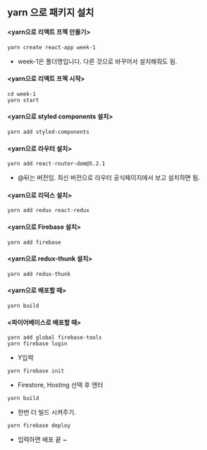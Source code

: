 ## yarn 으로 패키지 설치

#### <yarn으로 리액트 프젝 만들기>

```
yarn create react-app week-1
```
- week-1은 폴더명입니다. 다른 것으로 바꾸어서 설치해줘도 됨.

#### <yarn으로 리액트 프젝 시작>

```
cd week-1
yarn start
```

#### <yarn으로 styled components 설치>

```
yarn add styled-components
```

#### <yarn으로 라우터 설치>

```
yarn add react-router-dom@5.2.1
```
- @뒤는 버전임. 최신 버전으로 라우터 공식페이지에서 보고 설치하면 됨.


#### <yarn으로 리덕스 설치>

```
yarn add redux react-redux
```

#### <yarn으로  Firebase 설치>

```
yarn add firebase
```

#### <yarn으로  redux-thunk 설치>

```
yarn add redux-thunk
```

#### <yarn으로  배포할 때>

```
yarn build
```
#### <파이어베이스로 배포할 때>

```
yarn add global firebase-tools
yarn firebase login
```
- Y입력 
```
yarn firebase init
```
- Firestore, Hosting 선택 후 엔터
```
yarn build
```
- 한번 더 빌드 시켜주기.
```
yarn firebase deploy
```
- 입력하면 배포 끝 ~